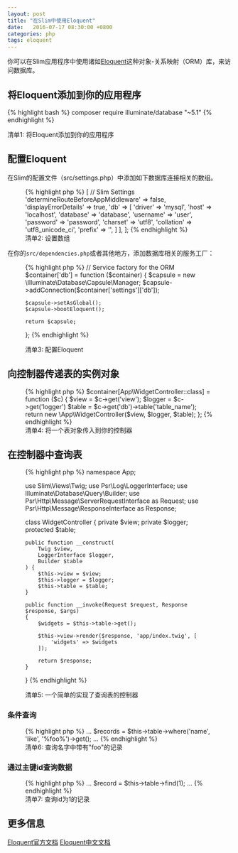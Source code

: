 ```yaml
---
layout: post
title: "在Slim中使用Eloquent"
date:   2016-07-17 08:30:00 +0800
categories: php
tags: eloquent
---
```


你可以在Slim应用程序中使用诸如[Eloquent](https://laravel.com/docs/5.1/eloquent)这种对象-关系映射（ORM）库，来访问数据库。
<!--more-->

## 将Eloquent添加到你的应用程序

{% highlight bash %}
composer require illuminate/database "~5.1"
{% endhighlight %}
<figcaption>清单1: 将Eloquent添加到你的应用程序</figcaption>
</figure>

## 配置Eloquent

在Slim的配置文件（src/settings.php）中添加如下数据库连接相关的数组。

<figure>
{% highlight php %}
<?php
return [
    'settings' => [
        // Slim Settings
        'determineRouteBeforeAppMiddleware' => false,
        'displayErrorDetails' => true,
        'db' => [
            'driver' => 'mysql',
            'host' => 'localhost',
            'database' => 'database',
            'username' => 'user',
            'password' => 'password',
            'charset'   => 'utf8',
            'collation' => 'utf8_unicode_ci',
            'prefix'    => '',
        ]
    ],
];
{% endhighlight %}
<figcaption>清单2: 设置数组</figcaption>
</figure>

在你的`src/dependencies.php`或者其他地方，添加数据库相关的服务工厂：

<figure>
{% highlight php %}
// Service factory for the ORM
$container['db'] = function ($container) {
    $capsule = new \Illuminate\Database\Capsule\Manager;
    $capsule->addConnection($container['settings']['db']);

    $capsule->setAsGlobal();
    $capsule->bootEloquent();

    return $capsule;
};
{% endhighlight %}
<figcaption>清单3: 配置Eloquent</figcaption>
</figure>

## 向控制器传递表的实例对象

<figure>
{% highlight php %}
$container[App\WidgetController::class] = function ($c) {
    $view = $c->get('view');
    $logger = $c->get('logger')
    $table = $c->get('db')->table('table_name');
    return new \App\WidgetController($view, $logger, $table);
};
{% endhighlight %}
<figcaption>清单4: 将一个表对象传入到你的控制器</figcaption>
</figure>

## 在控制器中查询表

<figure>
{% highlight php %}
<?php

namespace App;

use Slim\Views\Twig;
use Psr\Log\LoggerInterface;
use Illuminate\Database\Query\Builder;
use Psr\Http\Message\ServerRequestInterface as Request;
use Psr\Http\Message\ResponseInterface as Response;

class WidgetController
{
    private $view;
    private $logger;
    protected $table;

    public function __construct(
        Twig $view,
        LoggerInterface $logger,
        Builder $table
    ) {
        $this->view = $view;
        $this->logger = $logger;
        $this->table = $table;
    }

    public function __invoke(Request $request, Response $response, $args)
    {
        $widgets = $this->table->get();

        $this->view->render($response, 'app/index.twig', [
            'widgets' => $widgets
        ]);

        return $response;
    }
}
{% endhighlight %}
<figcaption>清单5: 一个简单的实现了查询表的控制器</figcaption>
</figure>

### 条件查询

<figure>
{% highlight php %}
...
$records = $this->table->where('name', 'like', '%foo%')->get();
...
{% endhighlight %}
<figcaption>清单6: 查询名字中带有"foo"的记录</figcaption>
</figure>

### 通过主键id查询数据

<figure>
{% highlight php %}
...
$record = $this->table->find(1);
...
{% endhighlight %}
<figcaption>清单7: 查询id为1的记录</figcaption>
</figure>

## 更多信息

[Eloquent官方文档](https://laravel.com/docs/5.1/eloquent)
[Eloquent中文文档](http://laravel-china.org/docs/5.1/eloquent)
